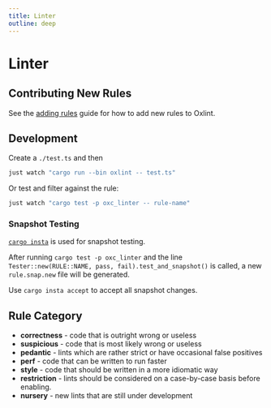 ```yaml
---
title: Linter
outline: deep
---
```


# Linter

## Contributing New Rules

See the [adding rules](./linter/adding-rules.md) guide for how to add new rules to Oxlint.

## Development

Create a `./test.ts` and then

```bash
just watch "cargo run --bin oxlint -- test.ts"
```

Or test and filter against the rule:

```bash
just watch "cargo test -p oxc_linter -- rule-name"
```

### Snapshot Testing

[`cargo insta`](https://insta.rs/docs) is used for snapshot testing.

After running `cargo test -p oxc_linter` and the line `Tester::new(RULE::NAME, pass, fail).test_and_snapshot()` is called, a new `rule.snap.new` file will be generated.

Use `cargo insta accept` to accept all snapshot changes.

## Rule Category

- **correctness** - code that is outright wrong or useless
- **suspicious** - code that is most likely wrong or useless
- **pedantic** - lints which are rather strict or have occasional false positives
- **perf** - code that can be written to run faster
- **style** - code that should be written in a more idiomatic way
- **restriction** - lints should be considered on a case-by-case basis before enabling.
- **nursery** - new lints that are still under development
